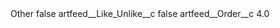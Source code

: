 <?xml version="1.0" encoding="UTF-8"?>
<CustomMetadata xmlns="http://soap.sforce.com/2006/04/metadata" xmlns:xsi="http://www.w3.org/2001/XMLSchema-instance" xmlns:xsd="http://www.w3.org/2001/XMLSchema">
    <label>Other</label>
    <protected>false</protected>
    <values>
        <field>artfeed__Like_Unlike__c</field>
        <value xsi:type="xsd:boolean">false</value>
    </values>
    <values>
        <field>artfeed__Order__c</field>
        <value xsi:type="xsd:double">4.0</value>
    </values>
</CustomMetadata>
